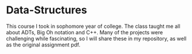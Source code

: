 # Data-Structures
This course I took in sophomore year of college. The class taught me all about ADTs, Big Oh notation and C++. Many of the projects were challenging while fascinating, so  I will share these in my repository, as well as the original assignment pdf.

